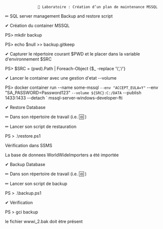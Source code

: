                    📗 Laboratoire : Création d’un plan de maintenance MSSQL       
        
        
  ✏ SQL server management Backup and restore script
        
   
 ✔  Création du container MSSQL
   
   PS> mkdir backup
   
   PS> echo $null >> backup\.gitkeep
   
 ✔  Capturer le répertoire courant $PWD et le placer dans la variable d'environnement $SRC
   
   PS> $SRC = (pwd).Path | Foreach-Object {$_ -replace '\\','/'}
   
 ✔  Lancer le container avec une gestion d'etat --volume 

  PS> docker container run --name some-mssql `
           --env "ACCEPT_EULA=Y" `
           --env "SA_PASSWORD=Password123" `
           --volume ${SRC}:C:/DATA `
           --publish 1433:1433 --detach `
           mssql-server-windows-developer-fti
           
  ✔ Restore Database
  
 ✏ Dans son répertoire de travail (i.e. 🆔 )
     
 ✏ Lancer son script de restauration
     
   PS > .\restore.ps1
   
  Vérification dans SSMS

La base de donnees WorldWideImporters a été importée
  
   ✔ Backup Database
  
✏ Dans son répertoire de travail (i.e. 🆔 )

✏ Lancer son script de backup

PS > .\backup.ps1

 ✔ Vérification
  
  PS > gci backup
  
  le fichier wwwi_2.bak doit ètre présent


